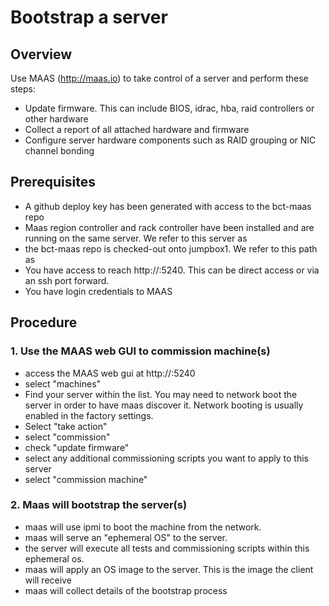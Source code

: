 # Bootstrap a server



## Overview
Use MAAS (http://maas.io) to take control of a server and perform these steps:
* Update firmware.  This can include BIOS, idrac, hba, raid controllers or other hardware
* Collect a report of all attached hardware and firmware
* Configure server hardware components such as RAID grouping or NIC channel bonding

## Prerequisites
* A github deploy key has been generated with access to the bct-maas repo
* Maas region controller and rack controller have been installed and are running on the same server.   We refer to this server as <jumpbox1>
* the bct-maas repo is checked-out onto jumpbox1.  We refer to this path as <bct-maas>
* You have access to reach http://<jumpbox1>:5240.  This can be direct access or via an ssh port forward.
* You have login credentials to MAAS


## Procedure


### 1. Use the MAAS web GUI to commission machine(s) 

* access the MAAS web gui at http://<jumpbox1>:5240
* select "machines"
* Find your server within the list.  You may need to network boot the server in order to have maas discover it.  Network booting is usually enabled in the factory settings.
* Select "take action"
* select "commission"
* check "update firmware"
* select any additional commissioning scripts you want to apply to this server
* select "commission machine"


### 2. Maas will bootstrap the server(s)
* maas will use ipmi to boot the machine from the network.  
* maas will serve an "ephemeral OS" to the server.  
* the server will execute all tests and commissioning scripts within this ephemeral os.  
* maas will apply an OS image to the server.  This is the image the client will receive
* maas will collect details of the bootstrap process 

